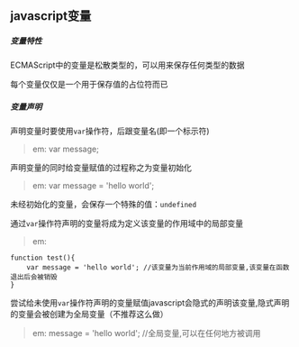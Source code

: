 ## javascript变量

##### 变量特性

ECMAScript中的变量是松散类型的，可以用来保存任何类型的数据

每个变量仅仅是一个用于保存值的占位符而已

##### 变量声明

声明变量时要使用```var```操作符，后跟变量名(即一个标示符)
>em: var message;

声明变量的同时给变量赋值的过程称之为变量初始化
>em: var message = 'hello world';

未经初始化的变量，会保存一个特殊的值：```undefined```

通过```var```操作符声明的变量将成为定义该变量的作用域中的局部变量
>em:
```
function test(){
	var message = 'hello world'; //该变量为当前作用域的局部变量,该变量在函数退出后会被销毁
}
```

尝试给未使用```var```操作符声明的变量赋值javascript会隐式的声明该变量,隐式声明的变量会被创建为全局变量（不推荐这么做）
>em: message = 'hello world'; //全局变量,可以在任何地方被调用